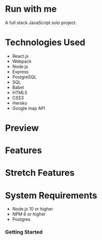 # Run with me

A full stack JavaScript solo project.

# Technologies Used
- React.js
- Webpack
- Node.js
- Express
- PostgreSQL
- SQL
- Babel
- HTML5
- CSS3
- Heroku
- Google map API

# Preview 

# Features

# Stretch Features

# System Requirements

- Node.js 10 or higher
- NPM 6 or higher
- Postgres

### Getting Started
